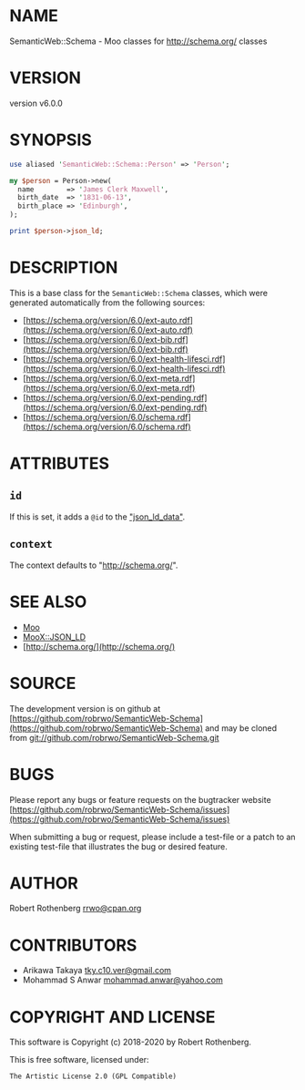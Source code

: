 # NAME

SemanticWeb::Schema - Moo classes for http://schema.org/ classes

# VERSION

version v6.0.0

# SYNOPSIS

```perl
use aliased 'SemanticWeb::Schema::Person' => 'Person';

my $person = Person->new(
  name        => 'James Clerk Maxwell',
  birth_date  => '1831-06-13',
  birth_place => 'Edinburgh',
);

print $person->json_ld;
```

# DESCRIPTION

This is a base class for the `SemanticWeb::Schema` classes, which
were generated automatically from the following sources:

- [https://schema.org/version/6.0/ext-auto.rdf](https://schema.org/version/6.0/ext-auto.rdf)
- [https://schema.org/version/6.0/ext-bib.rdf](https://schema.org/version/6.0/ext-bib.rdf)
- [https://schema.org/version/6.0/ext-health-lifesci.rdf](https://schema.org/version/6.0/ext-health-lifesci.rdf)
- [https://schema.org/version/6.0/ext-meta.rdf](https://schema.org/version/6.0/ext-meta.rdf)
- [https://schema.org/version/6.0/ext-pending.rdf](https://schema.org/version/6.0/ext-pending.rdf)
- [https://schema.org/version/6.0/schema.rdf](https://schema.org/version/6.0/schema.rdf)

# ATTRIBUTES

## `id`

If this is set, it adds a `@id` to the ["json\_ld\_data"](#json_ld_data).

## `context`

The context defaults to "http://schema.org/".

# SEE ALSO

- [Moo](https://metacpan.org/pod/Moo)
- [MooX::JSON\_LD](https://metacpan.org/pod/MooX::JSON_LD)
- [http://schema.org/](http://schema.org/)

# SOURCE

The development version is on github at [https://github.com/robrwo/SemanticWeb-Schema](https://github.com/robrwo/SemanticWeb-Schema)
and may be cloned from [git://github.com/robrwo/SemanticWeb-Schema.git](git://github.com/robrwo/SemanticWeb-Schema.git)

# BUGS

Please report any bugs or feature requests on the bugtracker website
[https://github.com/robrwo/SemanticWeb-Schema/issues](https://github.com/robrwo/SemanticWeb-Schema/issues)

When submitting a bug or request, please include a test-file or a
patch to an existing test-file that illustrates the bug or desired
feature.

# AUTHOR

Robert Rothenberg <rrwo@cpan.org>

# CONTRIBUTORS

- Arikawa Takaya <tky.c10.ver@gmail.com>
- Mohammad S Anwar <mohammad.anwar@yahoo.com>

# COPYRIGHT AND LICENSE

This software is Copyright (c) 2018-2020 by Robert Rothenberg.

This is free software, licensed under:

```
The Artistic License 2.0 (GPL Compatible)
```
